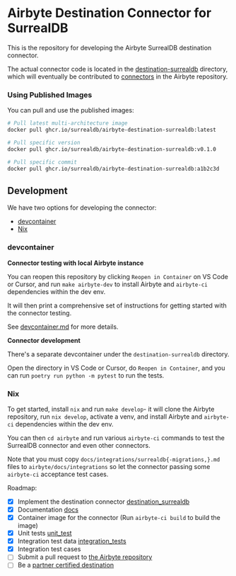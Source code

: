 # Airbyte Destination Connector for SurrealDB

This is the repository for developing the Airbyte SurrealDB destination connector.

The actual connector code is located in the [destination-surrealdb](./destination-surrealdb) directory, which will eventually be contributed to [connectors](https://github.com/airbytehq/airbyte/tree/master/airbyte-integrations/connectors) in the Airbyte repository.

### Using Published Images

You can pull and use the published images:

```bash
# Pull latest multi-architecture image
docker pull ghcr.io/surrealdb/airbyte-destination-surrealdb:latest

# Pull specific version
docker pull ghcr.io/surrealdb/airbyte-destination-surrealdb:v0.1.0

# Pull specific commit
docker pull ghcr.io/surrealdb/airbyte-destination-surrealdb:a1b2c3d
```

## Development

We have two options for developing the connector:

- [devcontainer](#devcontainer)
- [Nix](#nix)

### devcontainer

**Connector testing with local Airbyte instance**

You can reopen this repository by clicking `Reopen in Container` on VS Code or Cursor, and run `make airbyte-dev` to install Airbyte and `airbyte-ci` dependencies within the dev env.

It will then print a comprehensive set of instructions for getting started with the connector testing.

See [devcontainer.md](./devcontainer.md) for more details.

**Connector development**

There's a separate devcontainer under the `destination-surrealdb` directory.

Open the directory in VS Code or Cursor, do `Reopen in Container`, and you can run `poetry run python -m pytest` to run the tests.

### Nix

To get started, install `nix` and run `make develop`- it will clone the Airbyte repository, run `nix develop`, activate a venv, and install Airbyte and `airbyte-ci` dependencies within the dev env.

You can then `cd airbyte` and run various `airbyte-ci` commands to test the SurrealDB connector and even other connectors.

Note that you must copy `docs/integrations/surrealdb{-migrations,}.md` files to `airbyte/docs/integrations` so let the connector passing some `airbyte-ci` acceptance test cases.

Roadmap:

- [x] Implement the destination connector [destination_surrealdb](./destination-surrealdb)
- [x] Documentation [docs](./docs/integrations/destinations)
- [x] Container image for the connector (Run `airbyte-ci build` to build the image)
- [x] Unit tests [unit_test](./destination-surrealdb/unit_tests)
- [x] Integration test data [integration_tests](./destination-surrealdb/integration_tests)
- [x] Integration test cases
- [ ] Submit a pull request to [the Airbyte repository](https://github.com/airbytehq/airbyte/tree/master/airbyte-integrations/connectors)
- [ ] Be a [partner certified destination](https://docs.airbyte.com/platform/connector-development/partner-certified-destinations#definitions)
